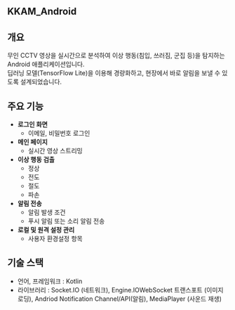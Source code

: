 ## KKAM_Android



## 개요
무인 CCTV 영상을 실시간으로 분석하여 이상 행동(침입, 쓰러짐, 군집 등)을 탐지하는 Android 애플리케이션입니다.  
딥러닝 모델(TensorFlow Lite)을 이용해 경량화하고, 현장에서 바로 알림을 보낼 수 있도록 설계되었습니다.

## 주요 기능
- **로그인 화면**
  - 이메일, 비밀번호 로그인 
- **메인 페이지**
  - 실시간 영상 스트리밍  
- **이상 행동 검출**  
  - 정상  
  - 전도
  - 절도
  - 파손  
- **알림 전송**
  - 알림 발생 조건
  - 푸시 알림 또는 소리 알림 전송 
- **로컬 및 원격 설정 관리**  
  - 사용자 환경설정 항목


## 기술 스택
- 언어, 프레임워크 : Kotlin
- 라이브러리 : Socket.IO (네트워크), Engine.IOWebSocket 트랜스포트 (이미지 로딩), Andriod Notification Channel/API(알림), MediaPlayer (사운드 재생)

